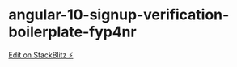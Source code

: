 # angular-10-signup-verification-boilerplate-fyp4nr

[Edit on StackBlitz ⚡️](https://stackblitz.com/edit/angular-10-signup-verification-boilerplate-fyp4nr)